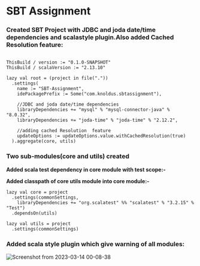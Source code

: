# SBT Assignment

### Created SBT Project with JDBC and joda date/time dependencies and scalastyle plugin.Also added Cached Resolution feature:

```

ThisBuild / version := "0.1.0-SNAPSHOT"
ThisBuild / scalaVersion := "2.13.10"

lazy val root = (project in file("."))
  .settings(
    name := "SBT-Assignment",
    idePackagePrefix := Some("com.knoldus.sbtassignment"),

    //JDBC and joda date/time dependencies
    libraryDependencies += "mysql" % "mysql-connector-java" % "8.0.32",
    libraryDependencies += "joda-time" % "joda-time" % "2.12.2",

    //adding cached Resolution  feature
    updateOptions := updateOptions.value.withCachedResolution(true)
  ).aggregate(core, utils)
```
### Two sub-modules(core and utils) created
**Added scala test dependency in core module with test scope:-**

**Added classpath of core utils module into core module:-**

```
lazy val core = project
  .settings(commonSettings,
    libraryDependencies += "org.scalatest" %% "scalatest" % "3.2.15" % "Test")
  .dependsOn(utils)

lazy val utils = project
  .settings(commonSettings)
```

### Added scala style plugin which give warning of all modules:
![Screenshot from 2023-03-14 00-08-38](https://user-images.githubusercontent.com/125345690/224806576-895e812c-c385-44db-9246-c35a3e5ed8ba.png)
